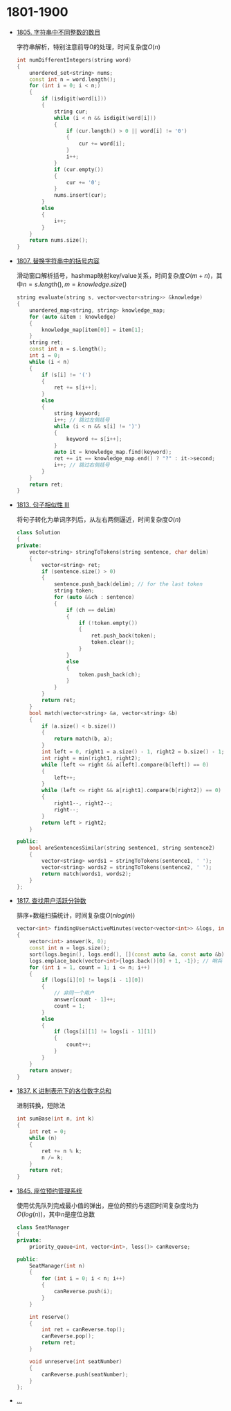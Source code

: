 <!--
 * @Filename: 
 * @Author: shifaqiang
 * @Email: 14061115@buaa.edu.cn
 * @Github: https://github.com/luoboganer
 * @Date: 2020-09-05 11:29:59
 * @LastEditors: shifaqiang
 * @LastEditTime: 2021-05-05 16:34:51
 * @Software: Visual Studio Code
 * @Description: 1801-1900
-->

# 1801-1900

- [1805. 字符串中不同整数的数目](https://leetcode-cn.com/problems/number-of-different-integers-in-a-string/)

    字符串解析，特别注意前导0的处理，时间复杂度$O(n)$

    ```cpp
	int numDifferentIntegers(string word)
	{
		unordered_set<string> nums;
		const int n = word.length();
		for (int i = 0; i < n;)
		{
			if (isdigit(word[i]))
			{
				string cur;
				while (i < n && isdigit(word[i]))
				{
					if (cur.length() > 0 || word[i] != '0')
					{
						cur += word[i];
					}
					i++;
				}
				if (cur.empty())
				{
					cur += '0';
				}
				nums.insert(cur);
			}
			else
			{
				i++;
			}
		}
        return nums.size();
	}
    ```

- [1807. 替换字符串中的括号内容](https://leetcode-cn.com/problems/evaluate-the-bracket-pairs-of-a-string/)

    滑动窗口解析括号，hashmap映射key/value关系，时间复杂度$O(m+n)$，其中$n=s.length(),m=knowledge.size()$

    ```cpp
	string evaluate(string s, vector<vector<string>> &knowledge)
	{
		unordered_map<string, string> knowledge_map;
		for (auto &item : knowledge)
		{
			knowledge_map[item[0]] = item[1];
		}
		string ret;
		const int n = s.length();
		int i = 0;
		while (i < n)
		{
			if (s[i] != '(')
			{
				ret += s[i++];
			}
			else
			{
				string keyword;
				i++; // 跳过左侧括号
				while (i < n && s[i] != ')')
				{
					keyword += s[i++];
				}
				auto it = knowledge_map.find(keyword);
				ret += it == knowledge_map.end() ? "?" : it->second;
				i++; // 跳过右侧括号
			}
		}
		return ret;
	}
    ```

- [1813. 句子相似性 III](https://leetcode-cn.com/problems/sentence-similarity-iii/)

	将句子转化为单词序列后，从左右两侧逼近，时间复杂度$O(n)$

	```cpp
	class Solution
	{
	private:
		vector<string> stringToTokens(string sentence, char delim)
		{
			vector<string> ret;
			if (sentence.size() > 0)
			{
				sentence.push_back(delim); // for the last token
				string token;
				for (auto &&ch : sentence)
				{
					if (ch == delim)
					{
						if (!token.empty())
						{
							ret.push_back(token);
							token.clear();
						}
					}
					else
					{
						token.push_back(ch);
					}
				}
			}
			return ret;
		}
		bool match(vector<string> &a, vector<string> &b)
		{
			if (a.size() < b.size())
			{
				return match(b, a);
			}
			int left = 0, right1 = a.size() - 1, right2 = b.size() - 1;
			int right = min(right1, right2);
			while (left <= right && a[left].compare(b[left]) == 0)
			{
				left++;
			}
			while (left <= right && a[right1].compare(b[right2]) == 0)
			{
				right1--, right2--;
				right--;
			}
			return left > right2;
		}

	public:
		bool areSentencesSimilar(string sentence1, string sentence2)
		{
			vector<string> words1 = stringToTokens(sentence1, ' ');
			vector<string> words2 = stringToTokens(sentence2, ' ');
			return match(words1, words2);
		}
	};
	```

- [1817. 查找用户活跃分钟数](https://leetcode-cn.com/problems/finding-the-users-active-minutes/)

	排序+数组扫描统计，时间复杂度$O(nlog(n))$

	```cpp
	vector<int> findingUsersActiveMinutes(vector<vector<int>> &logs, int k)
	{
		vector<int> answer(k, 0);
		const int n = logs.size();
		sort(logs.begin(), logs.end(), [](const auto &a, const auto &b) -> bool { return a[0] < b[0] || (a[0] == b[0] && a[1] < b[1]); });
		logs.emplace_back(vector<int>{logs.back()[0] + 1, -1}); // 哨兵
		for (int i = 1, count = 1; i <= n; i++)
		{
			if (logs[i][0] != logs[i - 1][0])
			{
				// 非同一个用户
				answer[count - 1]++;
				count = 1;
			}
			else
			{
				if (logs[i][1] != logs[i - 1][1])
				{
					count++;
				}
			}
		}
		return answer;
	}
	```

- [1837. K 进制表示下的各位数字总和](https://leetcode-cn.com/problems/sum-of-digits-in-base-k/)

	进制转换，短除法

	```cpp
	int sumBase(int n, int k)
	{
		int ret = 0;
		while (n)
		{
			ret += n % k;
			n /= k;
		}
		return ret;
	}
	```

- [1845. 座位预约管理系统](https://leetcode-cn.com/problems/seat-reservation-manager/)

	使用优先队列完成最小值的弹出，座位的预约与退回时间复杂度均为$O(log(n))$，其中$n$是座位总数

	```cpp
	class SeatManager
	{
	private:
		priority_queue<int, vector<int>, less()> canReverse;

	public:
		SeatManager(int n)
		{
			for (int i = 0; i < n; i++)
			{
				canReverse.push(i);
			}
		}

		int reserve()
		{
			int ret = canReverse.top();
			canReverse.pop();
			return ret;
		}

		void unreserve(int seatNumber)
		{
			canReverse.push(seatNumber);
		}
	};
	```

- [...](123)
